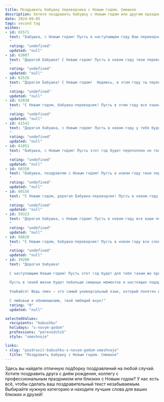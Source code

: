 ```yaml
---
title: Поздравить бабушку переводчика с Новым годом. Смешное
description: Хотите поздравить бабушку с Новым годом или другим праздником? Наш ИИ создаст незабываемое поздравление, а вы обязательно выделитесь среди других.  
date: 2024-09-05
tags: second tag
wishes:
- id: 65571
  text: "Бабушка, с Новым годом! Пусть в наступающем году Ваш переводческий талант будет востребован не только внуками, но и Санта-Клаусом! Желаем Вам столько языков, сколько у Вас любимых тортов, и столько здоровья, сколько у Вас внуков!
  "
  rating: "undefined"
  updated: "null"
- id: 63807
  text: "Дорогой Бабушке! С Новым годом! Пусть в новом году твои переводы будут настолько же точными, как твои рецепты борща, а жизнь будет полна ярких моментов, как палитра переводчика! 🥂
  "
  rating: "undefined"
  updated: "null"
- id: 62526
  text: "Дорогая Бабушка! С Новым годом!  Надеюсь, в этом году ты переведешь все свои мечты на язык реальности! 🎄🎉
  "
  rating: "undefined"
  updated: "null"
- id: 62038
  text: "С Новым годом, бабушка-переводчик! Пусть в этом году все языки мира говорят тебе о любви, здоровье и  огромном количестве вкусных пельменей! 😉
  "
  rating: "undefined"
  updated: "null"
- id: 61542
  text: "Дорогая бабушка, с Новым годом! Пусть в новом году у тебя будет столько языков, сколько в твоем словаре, и пусть все они будут тебе покорны - от английского до суахили!
  "
  rating: "undefined"
  updated: "null"
- id: 61051
  text: "Бабушка, с Новым годом! Пусть этот год будет переполнен не только праздничными тостами, но и интересными переводами! 😉🥂
  "
  rating: "undefined"
  updated: "null"
- id: 60350
  text: "Бабушка, поздравляю с Новым годом! Пусть в новом году твои переводы будут настолько точными, что даже самый строгий иностранный чиновник кинет в тебя монетку удачи. 😄🥂
  "
  rating: "undefined"
  updated: "null"
- id: 60156
  text: "С Новым годом, дорогая Бабушка-переводчик! Пусть в новом году все слова будут добрыми, а фразы —  легко переводимыми! 🥳🥂
  "
  rating: "undefined"
  updated: "null"
- id: 59323
  text: "Дорогая бабушка, с Новым годом! Пусть в новом году все ваши переводы будут не только точными, но и смешными, как шутки внуков! 😉
  "
  rating: "undefined"
  updated: "null"
- id: 58828
  text: "С Новым годом, бабушка-переводчик! Пусть в новом году все слова будут добрыми, фразы – красивыми, а переводы – точными, даже если речь о том, как дедушка опять перепутал свитер с варежкой!
  "
  rating: "undefined"
  updated: "null"
- id: 39208
  text: "Дорогая бабушка!
  
  С наступающим Новым годом! Пусть этот год будет для тебя таким же ярким, как блестящие новогодние шары, и насыщенным, как перевод с китайского на финский! Желаю, чтобы радость, как хороший переводчик, всегда находила общий язык с твоим сердцем!
  
  Пусть в твоей жизни будет побольше смешных моментов и настоящих подарков, чтобы ты могла перевести их на язык счастья! Не забывай: в новом году все ошибки можно исправить, особенно если речь идет о кулинарных шедеврах!
  
  Улыбайся! Ведь смех — это самый универсальный язык, который понятен всем и в любой стране. Пусть в этом году твоя мудрость обогатит наш род, а новогодние яства не путаются в языках!
  
  С любовью и обнимашками, твой любящий внук!"
  rating: "0"
  updated: "null"

selectedValues:
  recipients: "babushku"
  holidays: "s-novym-godom"
  professions: "perevodchik"
  style: "smeshnoje"

links:
- slug: "pozdravit-babushku-s-novym-godom-smeshnoje"
  title: "Поздравить бабушку с Новым годом. Смешное"
---
```


Здесь вы найдете отличную подборку поздравлений на любой случай. 
Хотите поздравить друга с днём рождения, коллегу с профессиональным праздником или близких с Новым годом? У нас есть всё, чтобы сделать ваш поздравительный текст незабываемым. Выбирайте нужную категорию и находите лучшие слова для ваших близких и друзей!
